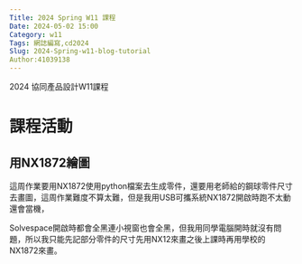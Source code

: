 ```yaml
---
Title: 2024 Spring W11 課程
Date: 2024-05-02 15:00
Category: w11
Tags: 網誌編寫,cd2024
Slug: 2024-Spring-w11-blog-tutorial
Author:41039138
---
```


2024 協同產品設計W11課程

<!-- PELICAN_END_SUMMARY -->

# 課程活動

## 用NX1872繪圖

這周作業要用NX1872使用python檔案去生成零件，還要用老師給的鋼球零件尺寸去畫圖，這周作業難度不算太難，但是我用USB可攜系統NX1872開啟時跑不太動還會當機，

Solvespace開啟時都會全黑連小視窗也會全黑，但我用同學電腦開時就沒有問題，所以我只能先記部分零件的尺寸先用NX12來畫之後上課時再用學校的NX1872來畫。